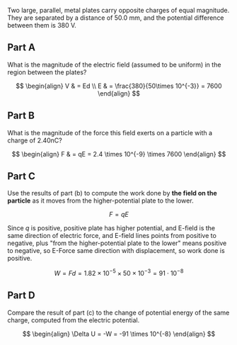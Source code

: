 Two large, parallel, metal plates carry opposite charges of equal magnitude. They are separated by a distance of $50.0 \ \mathrm{mm}$, and the potential difference between them is $380 \ \mathrm{V}$.

## Part A

What is the magnitude of the electric field (assumed to be uniform) in the region between the plates?

$$
\begin{align}
V  & = Ed \\
E  & = \frac{380}{50\times 10^{-3}} = 7600
\end{align}
$$

## Part B

What is the magnitude of the force this field exerts on a particle with a charge of 2.40nC?

$$
\begin{align}
F  & = qE = 2.4 \times 10^{-9} \times 7600
\end{align}
$$

## Part C

Use the results of part (b) to compute the work done by **the field on the particle** as it moves from the higher-potential plate to the lower.

$$
F=qE
$$

Since $q$ is positive, positive plate has higher potential, and E-field is the same direction of electric force, and E-field lines points from positive to negative, plus "from the higher-potential plate to the lower" means positive to negative, so E-Force same direction with displacement, so work done is positive.

$$
W = Fd = 1.82 \times 10^{-5} \times 50 \times 10^{-3} = 91\cdot10^{-8}
$$

## Part D

Compare the result of part (c) to the change of potential energy of the same charge, computed from the electric potential.

$$
\begin{align}
\Delta U = -W = -91 \times 10^{-8}
\end{align}
$$
